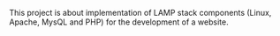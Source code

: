 This project is about implementation of LAMP stack components (Linux, Apache, MysQL and PHP) for the development of a  website. 